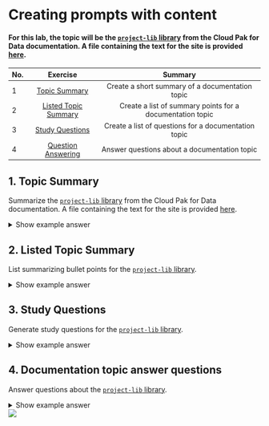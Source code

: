 # Creating prompts with content

#### For this lab, the topic will be the [`project-lib` library](https://dataplatform.cloud.ibm.com/docs/content/wsj/analyze-data/project-lib-python.html) from the Cloud Pak for Data documentation. A file containing the text for the site is provided [here]((/data/project-lib-for-python.txt)).

| No. |                Exercise                 |                         Summary                          |
|-----|:---------------------------------------:|:--------------------------------------------------------:|
| 1   |            [Topic Summary]()            |     Create a short summary of a documentation topic      |
| 2   |   [Listed Topic Summary](#2-rewrite)    | Create a list of summary points for a documentation topic |
| 3   |     [Study Questions](#3-summarize)     |   Create a list of questions for a documentation topic   |
| 4   | [Question Answering](#4-summary-points) |       Answer questions about a documentation topic       |


## 1. Topic Summary

Summarize the [`project-lib` library](https://dataplatform.cloud.ibm.com/docs/content/wsj/analyze-data/project-lib-python.html) from the Cloud Pak for Data documentation. A file containing the text for the site is provided [here](/data/project-lib-for-python.txt).

<details>
<summary> Show example answer </summary>
<img src="../images/week-3-answer-01-summarize.png" alt="Answer" />
</details>


## 2. Listed Topic Summary

List summarizing bullet points for the [`project-lib` library](https://dataplatform.cloud.ibm.com/docs/content/wsj/analyze-data/project-lib-python.html).

<details>
<summary> Show example answer </summary>
<img src="../images/week-3-answer-02-summary-points.png" alt="Answer" />
</details>

## 3. Study Questions

Generate study questions for the [`project-lib` library](https://dataplatform.cloud.ibm.com/docs/content/wsj/analyze-data/project-lib-python.html).

<details>
<summary> Show example answer </summary>
<img src="../images/week-3-answer-03-study-questions.png" alt="Answer" />
</details>

## 4. Documentation topic answer questions

Answer questions about the [`project-lib` library](https://dataplatform.cloud.ibm.com/docs/content/wsj/analyze-data/project-lib-python.html).

<details>
<summary> Show example answer </summary>
<img src="../images/week-3-answer-04-answer-questions.png" alt="Answer" />
</details>



<img src="https://count.asgharlabs.io/count?p=/lab3_promptlab_page">

